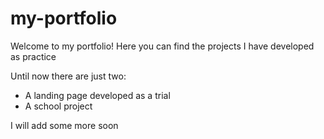 # my-portfolio
Welcome to my portfolio! 
Here you can find the projects I have developed as practice

Until now there are just two:
- A landing page developed as a trial 
- A school project

I will add some more soon
